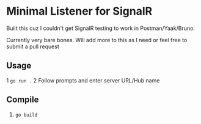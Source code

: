 # Minimal Listener for SignalR

Built this cuz I couldn't get SignalR testing to work in Postman/Yaak/Bruno.

Currently very bare bones. Will add more to this as I need or feel free to submit a pull request



## Usage
1 ```go run .```
2 Follow prompts and enter server URL/Hub name


## Compile
1. ```go build```
